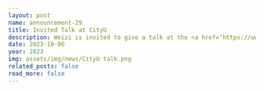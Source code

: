 ```yaml
---
layout: post
name: announcement-29
title: Invited Talk at CityU 
description: Weizi is invited to give a talk at the <a href="https://www.cityu.edu.hk/ace/"> Department of Architecture and Civil Engineering </a> at the <a href="https://www.cityu.edu.hk/"> City University of Hong Kong </a> in Fall 2023.
date: 2023-10-06
year: 2023
img: assets/img/news/CityU talk.png
related_posts: false
read_more: false 
---
```

